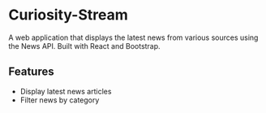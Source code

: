 # Curiosity-Stream

A web application that displays the latest news from various sources using the News API. Built with React and Bootstrap.

## Features

- Display latest news articles
- Filter news by category

